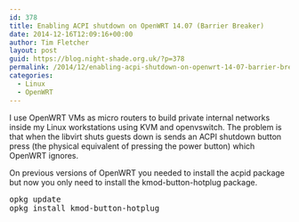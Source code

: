 ```yaml
---
id: 378
title: Enabling ACPI shutdown on OpenWRT 14.07 (Barrier Breaker)
date: 2014-12-16T12:09:16+00:00
author: Tim Fletcher
layout: post
guid: https://blog.night-shade.org.uk/?p=378
permalink: /2014/12/enabling-acpi-shutdown-on-openwrt-14-07-barrier-breaker/
categories:
  - Linux
  - OpenWRT
---
```

I use OpenWRT VMs as micro routers to build private internal networks inside my Linux workstations using KVM and openvswitch. The problem is that when the libvirt shuts guests down is sends an ACPI shutdown button press (the physical equivalent of pressing the power button) which OpenWRT ignores.

On previous versions of OpenWRT you needed to install the acpid package but now you only need to install the kmod-button-hotplug package.

<pre>opkg update
opkg install kmod-button-hotplug</pre>